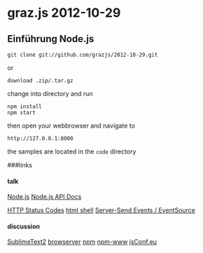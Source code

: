 # graz.js 2012-10-29
## Einführung Node.js

    git clone git://github.com/grazjs/2012-10-29.git

or

    download .zip/.tar.gz

change into directory and run

    npm install
    npm start

then open your webbrowser and navigate to

    http://127.0.0.1:8000

the samples are located in the `code` directory


###links
#### talk
[Node.js](http://nodejs.org/)
[Node.js API Docs](http://api.nodejs.org)

[HTTP Status Codes](http://en.wikipedia.org/wiki/List_of_HTTP_status_codes)
[html shell](http://htmlshell.com/)
[Server-Send Events / EventSource](http://www.w3.org/TR/eventsource/)

#### discussion
[SublimeText2](http://www.sublimetext.com/)
[browserver](http://browserver.org/)
[npm](http://npmjs.org)
[npm-www](https://github.com/isaacs/npm-www)
[jsConf.eu](http://www.youtube.com/jsconfeu)
